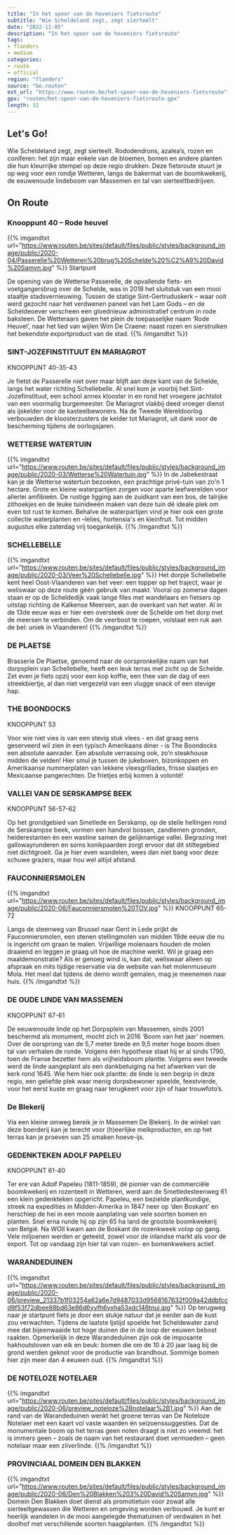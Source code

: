 ```yaml
---
title: "In het spoor van de hoveniers fietsroute"
subtitle: "Wie Scheldeland zegt, zegt sierteelt"
date: "2022-11-05"
description: "In het spoor van de hoveniers fietsroute"
tags:
- flanders
- medium
categories:
- route
- official
region: "flanders"
source: "be.routen"
ext_url: "https://www.routen.be/het-spoor-van-de-hoveniers-fietsroute"
gpx: "routen/het-spoor-van-de-hoveniers-fietsroute.gpx"
length: 32
---
```


## Let's Go!

Wie Scheldeland zegt, zegt sierteelt. Rododendrons, azalea’s, rozen en coniferen: het zijn maar enkele van de bloemen, bomen en andere planten die hun kleurrijke stempel op deze regio drukken. Deze fietsroute stuurt je op weg voor een rondje Wetteren, langs de bakermat van de boomkwekerij, de eeuwenoude lindeboom van Massemen en tal van sierteeltbedrijven.

## On Route

### Knooppunt 40 – Rode heuvel

{{% imgandtxt url="https://www.routen.be/sites/default/files/public/styles/background_image/public/2020-04/Passerelle%20Wetteren%20brug%20Schelde%20%C2%A9%20David%20Samyn.jpg" %}}
Startpunt

De opening van de Wetterse Passerelle, de opvallende fiets- en voetgangersbrug over de Schelde, was in 2018 het sluitstuk van een mooi staaltje stadsvernieuwing. Tussen de statige Sint-Gertruduskerk – waar ooit werd gezocht naar het verdwenen paneel van het Lam Gods – en de Scheldeoever verscheen een gloednieuw administratief centrum in rode baksteen. De Wetteraars gaven het plein de toepasselijke naam ‘Rode Heuvel’, naar het lied van wijlen Wim De Craene: naast rozen en sierstruiken het bekendste exportproduct van de stad.
{{% /imgandtxt %}}

### SINT-JOZEFINSTITUUT EN MARIAGROT

KNOOPPUNT 40-35-43

Je fietst de Passerelle niet over maar blijft aan deze kant van de Schelde, langs het water richting Schellebelle. Al snel kom je voorbij het Sint-Jozefinstituut, een school annex klooster in en rond het vroegere jachtslot van een voormalig burgemeester. De Mariagrot vlakbij deed vroeger dienst als ijskelder voor de kasteelbewoners. Na de Tweede Wereldoorlog verbouwden de kloosterzusters de kelder tot Mariagrot, uit dank voor de bescherming tijdens de oorlogsjaren.

### WETTERSE WATERTUIN

{{% imgandtxt url="https://www.routen.be/sites/default/files/public/styles/background_image/public/2020-03/Wetterse%20Watertuin.jpg" %}}
In de Jabekestraat kan je de Wetterse watertuin bezoeken, een prachtige privé-tuin van zo'n 1 hectare. Grote en kleine waterpartijen zorgen voor aparte leefwerelden voor allerlei amfibieën. De rustige ligging aan de zuidkant van een bos, de talrijke zithoekjes en de leuke tuinideeën maken van deze tuin dé ideale plek om even tot rust te komen. Behalve de waterpartijen vind je hier ook een grote collectie waterplanten en –lelies, hortensia's en kleinfruit. Tot midden augustus elke zaterdag vrij toegankelijk.
{{% /imgandtxt %}}

### SCHELLEBELLE

{{% imgandtxt url="https://www.routen.be/sites/default/files/public/styles/background_image/public/2020-03/Veer%20Schellebelle.jpg" %}}
Het dorpje Schellebelle kent heel Oost-Vlaanderen van het veer: een topper op het traject, waar je weliswaar op deze route géén gebruik van maakt. Vooral op zomerse dagen staan er op de Scheldedijk vaak lange files met wandelaars en fietsers op uitstap richting de Kalkense Meersen, aan de overkant van het water. Al in de 13de eeuw was er hier een oversteek over de Schelde om het dorp met de meersen te verbinden. Om de veerboot te roepen, volstaat een ruk aan de bel: uniek in Vlaanderen!
{{% /imgandtxt %}}

### DE PLAETSE 

Brasserie De Plaetse, genoemd naar de oorspronkelijke naam van het dorpsplein van Schellebelle, heeft een leuk terras met zicht op de Schelde. Zet even je fiets opzij voor een kop koffie, een thee van de dag of een streekbiertje, al dan niet vergezeld van een vlugge snack of een stevige hap.

### THE BOONDOCKS 

KNOOPPUNT 53

Voor wie niet vies is van een stevig stuk vlees - en dat graag eens geserveerd wil zien in een typisch Amerikaans diner - is The Boondocks een absolute aanrader. Een absolute verrassing ook, zo’n steakhouse midden de velden! Hier smul je tussen de jukeboxen, bizonkoppen en Amerikaanse nummerplaten van lekkere vleesgrillades, frisse slaatjes en  Mexicaanse pangerechten. De frietjes erbij komen à volonté!

### VALLEI VAN DE SERSKAMPSE BEEK

KNOOPPUNT 56-57-62

Op het grondgebied van Smetlede en Serskamp, op de steile hellingen rond de Serskampse beek, vormen een handvol bossen, zandlemen gronden, heiderestanten én een wastine samen de gelijknamige vallei. Begrazing met gallowayrunderen en soms konikpaarden zorgt ervoor dat dit stiltegebied niet dichtgroeit. Ga je hier even wandelen, wees dan niet bang voor deze schuwe grazers, maar hou wel altijd afstand.

### FAUCONNIERSMOLEN

{{% imgandtxt url="https://www.routen.be/sites/default/files/public/styles/background_image/public/2020-06/Fauconniersmolen%20TOV.jpg" %}}
KNOOPPUNT 65-72

Langs de steenweg van Brussel naar Gent in Lede prijkt de Fauconniersmolen, een stenen stellingmolen van midden 19de eeuw die nu is ingericht om graan te malen. Vrijwillige molenaars houden de molen draaiend en leggen je graag uit hoe de machine werkt. Wil je graag een maaldemonstratie? Als er genoeg wind is, kan dat, weliswaar alleen op afspraak en mits tijdige reservatie via de website van het molenmuseum Mola. Het meel dat tijdens de demo wordt gemalen, mag je meenemen naar huis.
{{% /imgandtxt %}}

### DE OUDE LINDE VAN MASSEMEN

KNOOPPUNT 67-61

De eeuwenoude linde op het Dorpsplein van Massemen, sinds 2001 beschermd als monument, mocht zich in 2016 ‘Boom van het jaar’ noemen. Over de oorsprong van de 5,7 meter brede en 9,5 meter hoge boom doen tal van verhalen de ronde. Volgens één hypothese staat hij er al sinds 1790, toen de Franse bezetter hem als vrijheidsboom plantte. Volgens een tweede werd de linde aangeplant als een dankbetuiging na het afwerken van de kerk rond 1645. Wie hem hier ook plantte: de linde is een begrip in deze regio, een geliefde plek waar menig dorpsbewoner speelde, feestvierde, voor het eerst kuste en graag naar terugkeert voor zijn of haar trouwfoto’s.

### De Blekerij

Via een kleine omweg bereik je in Massemen De Blekerij. In de winkel van deze boerderij kan je terecht voor (h)eerlijke melkproducten, en op het terras kan je proeven van 25 smaken hoeve-ijs.

### GEDENKTEKEN ADOLF PAPELEU

KNOOPPUNT 61-40

Ter ere van Adolf Papeleu (1811-1859), dé pionier van de commerciële boomkwekerij en rozenteelt in Wetteren, werd aan de Smetledesteenweg 61 een klein gedenkteken opgericht. Papeleu, een bezielde plantkundige, streek na expedities in Midden-Amerika in 1847 neer op ‘den Boskant’ en herschiep de hei in een mooie aanplating van vele soorten bomen en planten. Snel erna runde hij op zijn 65 ha land de grootste boomkwekerij van België. Na WOII kwam aan de Boskant de rozenkweek volop op gang. Vele miljoenen werden er geteeld, zowel voor de inlandse markt als voor de export. Tot op vandaag zijn hier tal van rozen- en bomenkwekers actief.

### WARANDEDUINEN

{{% imgandtxt url="https://www.routen.be/sites/default/files/public/styles/background_image/public/2020-06/preview_21337b1f03254a62a6e7d9487033d9568167632f009a42ddbfccd9f53f72dbee88bd63e86d6yvfh6yxha53xdc146tnuj.jpg" %}}
Op terugweg naar je startpunt fiets je door een stukje natuur dat je eerder aan de kust zou verwachten. Tijdens de laatste Ijstijd spoelde het Scheldewater zand mee dat bijeenwaaide tot hoge duinen die in de loop der eeuwen bebost raakten. Opmerkelijk in deze Warandeduinen zijn ook de imposante hakhoutstoven van eik en beuk: bomen die om de 10 à 20 jaar laag bij de grond werden geknot voor de productie van brandhout. Sommige bomen hier zijn meer dan 4 eeuwen oud.
{{% /imgandtxt %}}

### DE NOTELOZE NOTELAER 

{{% imgandtxt url="https://www.routen.be/sites/default/files/public/styles/background_image/public/2020-06/preview_noteloze%2Bnotelaar%2B1.jpg" %}}
Aan de rand van de Warandeduinen wenkt het groene terras van De Noteloze Notelaer met een kaart vol vaste waarden én seizoenssuggesties. Dat de monumentale boom op het terras geen noten draagt is niet zo vreemd: het is immers geen – zoals de naam van het restaurant doet vermoeden – geen notelaar maar een zilverlinde.
{{% /imgandtxt %}}

### PROVINCIAAL DOMEIN DEN BLAKKEN

{{% imgandtxt url="https://www.routen.be/sites/default/files/public/styles/background_image/public/2020-06/Den%20Blakken%203%20David%20Samyn.jpg" %}}
Domein Den Blakken doet dienst als promotietuin voor zowat alle sierteeltgewassen die Wetteren en omgeving worden verbouwd. Je kunt er heerlijk wandelen in de mooi aangelegde thematuinen of verdwalen in het doolhof met verschillende soorten haagplanten.
{{% /imgandtxt %}}


